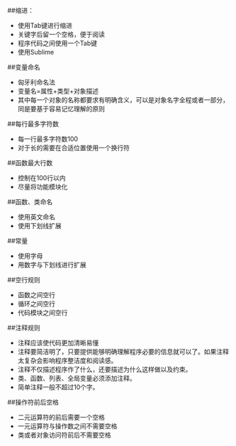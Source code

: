##缩进：
- 使用Tab键进行缩进
- 关键字后留一个空格，便于阅读
- 程序代码之间使用一个Tab键
- 使用Sublime

##变量命名
- 匈牙利命名法
- 变量名=属性+类型+对象描述
- 其中每一个对象的名称都要求有明确含义，可以是对象名字全程或者一部分，同是要基于容易记忆理解的原则

##每行最多字符数
- 每一行最多字符数100
- 对于长的需要在合适位置使用一个换行符

##函数最大行数
- 控制在100行以内
- 尽量将功能模块化

##函数、类命名
- 使用英文命名
- 使用下划线扩展

##常量
- 使用字母
- 用数字与下划线进行扩展

##空行规则
- 函数之间空行
- 循环之间空行
- 代码模块之间空行

##注释规则
- 注释应该使代码更加清晰易懂
- 注释要简洁明了，只要提供能够明确理解程序必要的信息就可以了。如果注释太复杂会影响程序整洁度和阅读感。
- 注释不仅描述程序作了什么，还要描述为什么这样做以及约束。
- 类、函数、列表、全局变量必须添加注释。
- 简单注释一般不超过10个字。

##操作符前后空格
- 二元运算符的前后需要一个空格
- 一元运算符与操作数之间不需要空格
- 类或者对象访问符前后不需要空格

